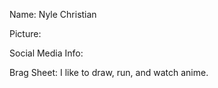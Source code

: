 Name: Nyle Christian

Picture:

Social Media Info:

Brag Sheet: I like to draw, run, and watch anime.
